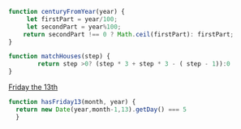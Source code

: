 ```javascript 
function centuryFromYear(year) {
	 let firstPart = year/100;
	 let secondPart = year%100;
    return secondPart !== 0 ? Math.ceil(firstPart): firstPart;
}
```

```javascript
function matchHouses(step) {
		return step >0? (step * 3 + step * 3 - ( step - 1)):0
}
```
[Friday the 13th](https://edabit.com/challenge/98CAqzDToJdx5LGFm)
```javascript
function hasFriday13(month, year) {
  return new Date(year,month-1,13).getDay() === 5
  }
```
